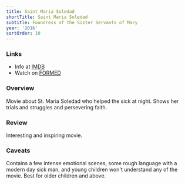 ```yaml
---
title: Saint Maria Soledad
shortTitle: Saint Maria Soledad
subtitle: Foundress of the Sister Servants of Mary
year: '2016'
sortOrder: 10
---
```


### Links

* Info at [IMDB](https://www.imdb.com/title/tt4671772/)
* Watch on [FORMED](https://watch.formed.org/saint-maria-soledad-foundress-of-the-sister-servants-of-mary)

### Overview

Movie about St. Maria Soledad who helped the sick at night. Shows her trials and struggles and persevering faith.

### Review

Interesting and inspiring movie.

### Caveats

Contains a few intense emotional scenes, some rough language with a modern day sick man, and young children won't understand any of the movie. Best for older children and above.
